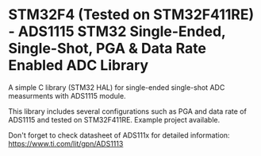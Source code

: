 # STM32F4 (Tested on STM32F411RE) - ADS1115 STM32 Single-Ended, Single-Shot, PGA & Data Rate Enabled ADC Library
A simple C library (STM32 HAL) for single-ended single-shot ADC measurments with ADS1115 module.

This library includes several configurations such as PGA and data rate of ADS1115 and tested on STM32F411RE. Example project available.

Don't forget to check datasheet of ADS111x for detailed information: https://www.ti.com/lit/gpn/ADS1113